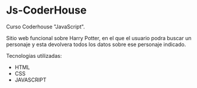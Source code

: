 # Js-CoderHouse

Curso Coderhouse "JavaScript".

Sitio web funcional sobre Harry Potter, en el que el usuario podra buscar un personaje y esta devolvera todos los datos sobre ese personaje indicado.

Tecnologias utilizadas:

* HTML
* CSS
* JAVASCRIPT

